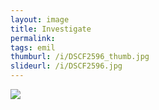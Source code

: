 ```yaml
---
layout: image
title: Investigate
permalink: 
tags: emil
thumburl: /i/DSCF2596_thumb.jpg
slideurl: /i/DSCF2596.jpg
---
```


![]({{site.url}}/i/DSCF2596.jpg)


